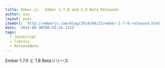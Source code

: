 ```yaml
---
title: Ember.js - Ember 1.7.0 and 1.8 Beta Released
author: azu
layout: post
itemUrl: 'http://emberjs.com/blog/2014/08/23/ember-1-7-0-released.html'
date: '2014-08-30T08:53:24.121Z'
tags:
  - JavaScript
  - library
  - ReleaseNote
---
```

Ember 1.7.0 と 1.8 Betaリリース
